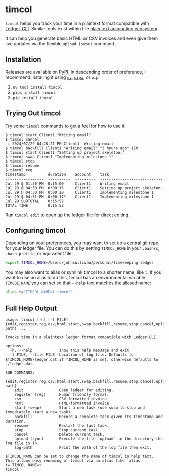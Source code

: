 # timcol

`timcol` helps you track your time in a plaintext format compatible with [Ledger-CLI](https://ledger-cli.org). Similar tools exist within the [plain text accounting ecosystem](https://plaintextaccounting.org/#time-logging).

It can help you generate basic HTML or CSV invoices and even give them live updates via the flexible `upload (sync)` command.

## Installation

Releases are available on [PyPI](https://pypi.org/project/timcol/). In descending order of preference, I recommend installing it using [`uv`](https://github.com/astral-sh/uv?tab=readme-ov-file#uv), [`pipx`](https://pipx.pypa.io/stable/), or `pip`:

1. `uv tool install timcol`
2. `pipx install timcol`
3. `pip install timcol`

## Trying Out timcol

Try some `timcol` commands to get a feel for how to use it:

```console
$ timcol start Client1 "Writing email"
$ timcol cancel
-i 2024/07/29 04:28:21 PM Client1  Writing email
$ timcol backfill Client1 "Writing email" "3 hours ago" 15m
$ timcol start Client1 "Setting up project skeleton."
$ timcol swap Client1 "Implementing milestone 1"
$ timcol stop
$ timcol resume 
$ timcol reg
timestamp          duration    account    task
-----------------  ----------  ---------  ----------------------------
Jul 29 @ 01:30 PM  0:15:00     Client1    Writing email
Jul 29 @ 04:30 PM  0:00:15     Client1    Setting up project skeleton.
Jul 29 @ 04:30 PM  0:00:20     Client1    Implementing milestone 1
Jul 29 @ 04:31 PM  0:00:17*    Client1    Implementing milestone 1
Jul 29 SUBTOTAL    0:15:52
TOTAL TIME         0:15:52
```

Run `timcol edit` to open up the ledger file for direct editing.

## Configuring timcol

Depending on your preferences, you may want to set up a central git repo for your ledger file. You can do this by setting `TIMCOL_HOME` in your `.bashrc`, `.bash_profile`, or equivalent file.

```bash
export TIMCOL_HOME=/Users/johnsullivan/personal/timekeeping-ledger
```

You may also want to alias or symlink timcol to a shorter name, like `t`. If you want to use an alias to do this, timcol has an environmental variable `TIMCOL_NAME` you can set so that `--help` text matches the aliased name:

```bash
alias t='TIMCOL_NAME=t timcol'
```

## Full Help Output

```
usage: timcol [-h] [-f FILE] {edit,register,reg,csv,html,start,swap,backfill,resume,stop,cancel,upload,sync,log-path} ...

Tracks time in a plaintext ledger format compatible with Ledger-CLI.

options:
  -h, --help            show this help message and exit
  -f FILE, --file FILE  Location of log file. Defaults to $TIMCOL_HOME/ledger.dat if TIMCOL_HOME is set, otherwise defaults to ./ledger.dat.

SUB COMMANDS:
  {edit,register,reg,csv,html,start,swap,backfill,resume,stop,cancel,upload,sync,log-path}
    edit                Open ledger for editing.
    register (reg)      Human friendly format.
    csv                 CSV-formatted invoice.
    html                HTML-formatted invoice.
    start (swap)        Start a new task (use swap to stop and immediately start a new task)
    backfill            Record a complete task given its timestamp and duration.
    resume              Restart the last task.
    stop                Stop current task.
    cancel              Delete current task.
    upload (sync)       Execute the file `upload` in the directory the log file is in.
    log-path            Print the path of the log file then exit.

$TIMCOL_NAME can be set to change the name of timcol in help text. This allows easy renaming of timcol via an alias like `alias t='TIMCOL_NAME=t
timcol'`
```
